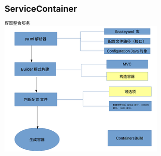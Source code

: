 # ServiceContainer
容器整合服务
![image](https://github.com/YanbingCs/ServiceContainer/blob/master/ServiceContainerIdeas.png)
